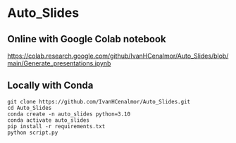 # Auto_Slides

## Online with Google Colab notebook

https://colab.research.google.com/github/IvanHCenalmor/Auto_Slides/blob/main/Generate_presentations.ipynb

## Locally with Conda

```
git clone https://github.com/IvanHCenalmor/Auto_Slides.git
cd Auto_Slides
conda create -n auto_slides python=3.10
conda activate auto_slides
pip install -r requirements.txt
python script.py
```